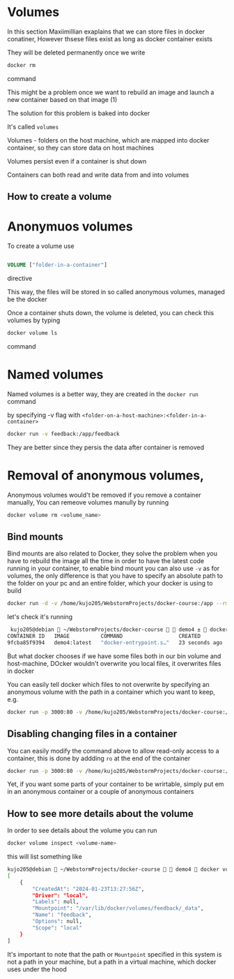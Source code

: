 # Volumes

In this section Maxiimillian exaplains that we can store files in docker conatiner,
However thsese files exist as long as docker container exists

They will be deleted permanently once we write 
```bash
docker rm 
```
command


This might be a problem once we want to rebuild an image and launch a new container based on that image (1)


The solution for this problem is baked into docker

It's called `volumes`

Volumes - folders on the host machine, which are mapped into  docker container, 
so they can store data on host machines

Volumes persist even if a container is shut down

Containers can both read and write data from and into volumes

## How to create a volume

# Anonymuos volumes


To create a volume use 
```dockerfile

VOLUME ["folder-in-a-container"]
```
directive

This way, the files will be stored in so called anonymous volumes, managed be the docker

Once a container shuts down, the volume is deleted, you can check this volumes by typing

```bash
docker volume ls
```
command


# Named volumes

Named volumes is a better way, they are created in the `docker run` command

by specifying -v flag with `<folder-on-a-host-machine>:<folder-in-a-container>`

```bash
docker run -v feedback:/app/feedback

```

They are better since they persis the data after container is removed



# Removal of anonymous volumes,
Anonymous volumes would't be removed if you remove a container manually, 
You can remeove volumes manully by running

```bash
docker volume rm <volume_name>
```

## Bind mounts

Bind mounts are also related to Docker, they solve the problem when you have to rebuild the image all the time in order to have the latest code running in your container, to enable bind mount you can also use `-v` as for volumes, the only difference is that you have to specify an absolute path to the folder on your pc and an entire folder, which your docker is using to build

```bash
docker run -d -v /home/kujo205/WebstormProjects/docker-course:/app --rm -p 3000:80 --name bind_mount demo4:latest
```

let's check it's running

```bash
 kujo205@debian  ~/WebstormProjects/docker-course   demo4 ±  docker ps   
CONTAINER ID   IMAGE          COMMAND                  CREATED          STATUS          PORTS                  NAMES
9fcba85f9394   demo4:latest   "docker-entrypoint.s…"   23 seconds ago   Up 22 seconds   0.0.0.0:3000->80/tcp   bind_mount
```

But what docker chooses if we have some files both in our bin volume and host-machine, 
DOcker wouldn't overwrite you local files, it overwrites files in docker

You can easily tell docker which files to not overwrite by specifying an anonymous volume with the path in a container which you want to keep, e.g.

```bash
docker run -p 3000:80 -v /home/kujo205/WebstormProjects/docker-course:/app -v /app/node_modules --rm -d --name bind-mount-and-anonymous-volumes demo4:latest
```

## Disabling changing files in a container

You can easily modify the command above to allow read-only access to a container, this is done by addding `ro` at the end of the container

```bash
docker run -p 3000:80 -v /home/kujo205/WebstormProjects/docker-course:/app:ro -v /app/node_modules --rm -d --name bind-mount-and-anonymous-volumes demo4:latest
```

Yet, if you want some parts of your container to be wrirtable, simply put em in an anonymous container or a couple of anonymous containers

## How to see more details about the volume

In order to see details about the volume you can run 

```bash
docker volume inspect <volume-name>
```

this will list something like 

```bash
kujo205@debian  ~/WebstormProjects/docker-course   demo4  docker volume inspect feedback
[
    {
        "CreatedAt": "2024-01-23T13:27:56Z",
        "Driver": "local",
        "Labels": null,
        "Mountpoint": "/var/lib/docker/volumes/feedback/_data",
        "Name": "feedback",
        "Options": null,
        "Scope": "local"
    }
]
```

It's important to note that the path or `Mountpoint` specified in this system is not a path in your machine, but a path in a virtual machine, which docker uses under the hood
